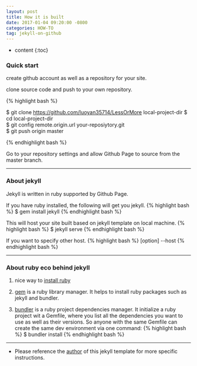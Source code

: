 ```yaml
---
layout: post
title: How it is built
date: 2017-01-04 09:20:00 -0800
categories: HOW-TO
tag: jekyll-on-github
---
```


* content
{:toc}



### Quick start 

create github account as well as a repository for your site.    

clone source code and push to your own repository.    
  
{% highlight bash %}

$ git clone https://github.com/luoyan35714/LessOrMore local-project-dir
$ cd local-project-dir   
$ git config remote.origin.url your-reposiytory.git  
$ git push origin master

{% endhighlight bash %}

Go to your repository settings and allow Github Page to source from the master branch.

---

### About jekyll

Jekyll is written in ruby supported by Github Page.  

If you have ruby installed, the following will get you jekyll.
{% highlight bash %} $ gem install jekyll {% endhighlight bash %}

This will host your site built based on jekyll template on local machine. 
{% highlight bash %} $ jekyll serve {% endhighlight bash %}

If you want to specify other host.
{% highlight bash %} [option] --host {% endhighlight bash %}  

---

### About ruby eco behind jekyll

1. nice way to [install ruby](http://rvm.io)

2. [gem](https://rubygems.org/) is a ruby library manager. It helps to install ruby packages such as jekyll and bundler.

3. [bundler](http://bundler.io/) is a ruby project dependencies manager. It initialize a ruby project wit a Gemfile, where you list all the dependencies you want to use as well as their versions. So anyone with the same Gemfile can create the same dev environment via one command: {% highlight bash %} $ bundler install {% endhighlight bash %}

---

* Please reference the [author](https://github.com/luoyan35714/LessOrMore) of this jekyll template for more specific instructions.
